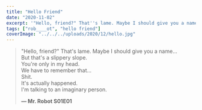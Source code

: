 ```yaml
---
title: "Hello Friend"
date: "2020-11-02"
excerpt: '"Hello, friend?" That''s lame. Maybe I should give you a name...'
tags: ["rob____ot", "hello friend"]
coverImage: "../../../uploads/2020/12/hello.jpg"
---
```


> "Hello, friend?" That's lame. Maybe I should give you a name...\
> But that's a slippery slope.\
> You're only in my head.\
> We have to remember that...\
> Shit.\
> It's actually happened.\
> I'm talking to an imaginary person.
>
> **— Mr. Robot S01E01**
